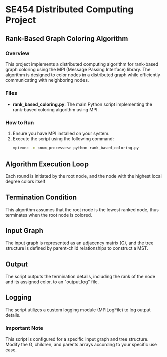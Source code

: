 # SE454 Distributed Computing Project

## Rank-Based Graph Coloring Algorithm

### Overview

This project implements a distributed computing algorithm for rank-based graph coloring using the MPI (Message Passing Interface) library. The algorithm is designed to color nodes in a distributed graph while efficiently communicating with neighboring nodes.

### Files

- **rank_based_coloring.py**: The main Python script implementing the rank-based coloring algorithm using MPI.

### How to Run

1. Ensure you have MPI installed on your system.
2. Execute the script using the following command:
   ```bash
   mpiexec -n <num_processes> python rank_based_coloring.py

## Algorithm Execution Loop
Each round is initiated by the root node, and the node with the highest local degree colors itself

## Termination Condition
This algorithm assumes that the root node is the lowest ranked node, thus terminates when the root node is colored.

## Input Graph
The input graph is represented as an adjacency matrix (G), and the tree structure is defined by parent-child relationships to construct a MST.

## Output
The script outputs the termination details, including the rank of the node and its assigned color, to an "output.log" file.

## Logging
The script utilizes a custom logging module (MPILogFile) to log output details.

### Important Note
This script is configured for a specific input graph and tree structure. Modify the G, children, and parents arrays according to your specific use case.
